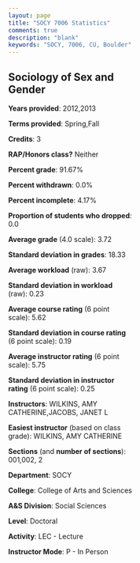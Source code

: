 ```yaml
---
layout: page
title: "SOCY 7006 Statistics"
comments: true
description: "blank"
keywords: "SOCY, 7006, CU, Boulder"
--- 
```

<head>
<script src="https://ajax.googleapis.com/ajax/libs/jquery/2.1.3/jquery.min.js"></script>
<script src="https://dl.dropboxusercontent.com/s/pc42nxpaw1ea4o9/highcharts.js?dl=0"></script>
<!-- <script src="../assets/js/highcharts.js"></script> -->
<style type="text/css">@font-face {
	font-family: "Bebas Neue";
	src: url(https://www.filehosting.org/file/details/544349/BebasNeue%20Regular.otf) format("opentype");
	}
	h1.Bebas { 
		font-family: "Bebas Neue", Verdana, Tahoma;
	}
</style>
</head>
<body>
	<div id="container" style="float: right; width: 45%; height: 88%; margin-left: 2.5%; margin-right: 2.5%;"></div>
	<script language="JavaScript">
		$(document).ready(function() {
		var chart = {type: 'column'};
		var title = {text: 'Grade Distribution'};
		var xAxis = {categories: ['A','B','C','D','F'],crosshair: true};
		var yAxis = {min: 0,title: {text: 'Percentage'}};
		var tooltip = {headerFormat: '<center><b><span style="font-size:20px">{point.key}</span></b></center>',
		               pointFormat: '<td style="padding:0"><b>{point.y:.1f}%</b></td>',
		               footerFormat: '</table>',shared: true,useHTML: true};
		var plotOptions = {column: {pointPadding: 0.0,borderWidth: 0}};  
		var credits = {enabled: false};var series= [{name: 'Percent',data: [76.0,24.0,0.0,0.0,0.0,]}];
		var json = {};
		json.chart = chart;
		json.title = title;
		json.tooltip = tooltip;
		json.xAxis = xAxis;
		json.yAxis = yAxis;  
		json.series = series;
		json.plotOptions = plotOptions;  
		json.credits = credits;
		$('#container').highcharts(json);
	});
	</script>
</body>
			   
## Sociology of Sex and Gender

**Years provided**: 2012,2013

**Terms provided**: Spring,Fall

**Credits**: 3

**RAP/Honors class?** Neither

**Percent grade**: 91.67%

**Percent withdrawn**: 0.0%

**Percent incomplete**: 4.17%

**Proportion of students who dropped**: 0.0

**Average grade** (4.0 scale): 3.72

**Standard deviation in grades**: 18.33

**Average workload** (raw): 3.67

**Standard deviation in workload** (raw): 0.23

**Average course rating** (6 point scale): 5.62

**Standard deviation in course rating** (6 point scale): 0.19

**Average instructor rating** (6 point scale): 5.75

**Standard deviation in instructor rating** (6 point scale): 0.25

**Instructors**: WILKINS, AMY CATHERINE,JACOBS, JANET L

**Easiest instructor** (based on class grade): WILKINS, AMY CATHERINE

**Sections** (and **number of sections**): 001,002, 2

**Department**: SOCY

**College**: College of Arts and Sciences

**A&S Division**: Social Sciences

**Level**: Doctoral

**Activity**: LEC - Lecture

**Instructor Mode**: P  - In Person